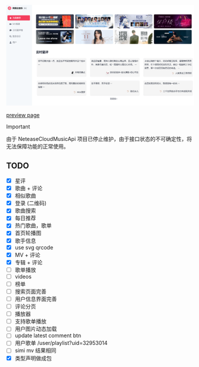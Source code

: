 ![](banner.png)

[preview page](https://music.oeyoews.top)

> [!IMPORTANT]
> 由于 NeteaseCloudMusicApi 项目已停止维护，由于接口状态的不可确定性，将无法保障功能的正常使用。
<!-- > 由于线上 API 不够稳定且速度慢，建议本地测试，部分页面请求会加载失败，可在开发者工具中查看具体原因 -->

## TODO

<!-- starpick avatar  -->

<!-- 97-78417250c6c92500.js:1 Error: Minified React error #482; visit https://reactjs.org/docs/error-decoder.html?invariant=482 for the full message or use the non-minified dev environment for full errors and additional helpful warnings.
    at nC (6358292e-a7d6d2e2d6935da0.js:1:29244)
    at rN (6358292e-a7d6d2e2d6935da0.js:1:41624)
    at Object.r_ [as use] (6358292e-a7d6d2e2d6935da0.js:1:41810)
    at t.use (97-78417250c6c92500.js:1:98311)
    at 746-ceac6e374c522058.js:200:10199
    at 746-ceac6e374c522058.js:200:5833
    at page-db5caa298455ebed.js:1:9647
    at 746-ceac6e374c522058.js:200:5971
    at 746-ceac6e374c522058.js:200:6175
    at o (page-db5caa298455ebed.js:1:843) -->

- [x] 星评
- [x] 歌曲 + 评论
- [x] 相似歌曲
- [x] 登录 (二维码)
- [x] 歌曲搜索
- [x] 每日推荐
- [x] 热门歌曲，歌单
- [x] 首页轮播图
- [x] 歌手信息
- [x] use svg qrcode
- [x] MV + 评论
- [x] 专辑 + 评论
- [ ] 歌单播放
- [ ] videos
- [ ] 榜单
- [ ] 搜索页面完善
- [ ] 用户信息界面完善
- [ ] 评论分页
- [ ] 播放器
- [ ] 支持歌单播放
- [ ] 用户图片动态加载
- [ ] update latest comment btn
- [ ] 用户歌单 /user/playlist?uid=32953014
- [ ] simi mv 结果相同
- [x] 类型声明做成包

<!-- - [x] [301](https://github.com/Binaryify/NeteaseCloudMusicApi/issues/961) -->
<!-- - [ ] 支持直接调用 [neteasemusicapi](https://github.com/Binaryify/NeteaseCloudMusicApi/issues/1842) -->

<!-- https://github.com/imsyy/SPlayer/blob/dev/src/api/home.js -->

<!-- ```
Error: ENOENT: no such file or directory, scandir 'D:\Workspace\react-music\.next\server\vendor-chunks\module'
``` -->
<!-- - mp3 cache -->
<!-- - 跨域问题 () -->
